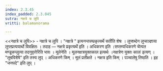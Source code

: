 ```yaml
---
index: 2.3.45
index_padded: 2.3.045
sutra: नक्षत्रे च लुपि
vritti: balamanorama

---
```

<<नक्षत्रे च लुपि>> - नक्षत्रे च लुपि । "नक्षत्रे " इत्यनन्तरम्प्रकृत्यर्थे सती॑ति शेषः । लुप्शब्देन लुप्सञ्ज्ञाया लुप्तप्रत्ययार्थो विवक्षितः । तदाह — नक्षत्रे प्रकृत्यर्थे इति । अधिकरण इति ।सप्तम्यधिकरणे चे॑त्यत मण्डूकप्लुत्या तदनुवृत्तेरिति भावः । मूलेनेति । मूलनक्षत्रयुक्तकाल इत्यर्थः ।नक्षत्रेण युक्तः कालः॑ इत्यण् । "लुबविशेषे" इति तस्य लुप् । अधिकरणे किम्  । मूलं प्रतीक्षते । नक्षत्र इति किम्  । पञ्चालेषु तिष्ठति । इह "जनपदे" इति लुप् । 